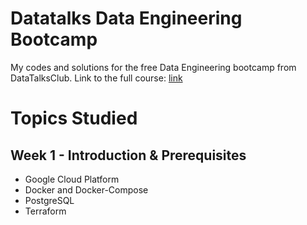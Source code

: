 # Datatalks Data Engineering Bootcamp

My codes and solutions for the free Data Engineering bootcamp from DataTalksClub. Link to the full course: [link](https://github.com/DataTalksClub/data-engineering-zoomcamp)


# Topics Studied

## Week 1 - Introduction & Prerequisites
* Google Cloud Platform
* Docker and Docker-Compose
* PostgreSQL
* Terraform
